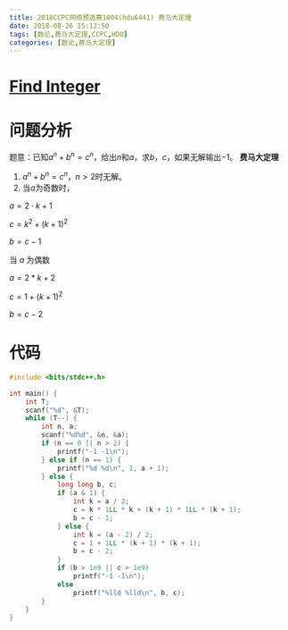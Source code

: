 ```yaml
---
title: 2018CCPC网络预选赛1004(hdu6441) 费马大定理
date: 2018-08-26 15:12:50
tags: [数论,费马大定理,CCPC,HDU]
categories: [数论,费马大定理]
---
```

# [Find Integer](http://acm.hdu.edu.cn/showproblem.php?pid=6441)
# 问题分析
题意：已知$a^n+b^n=c^n$，给出$n$和$a$，求$b$，$c$，如果无解输出$-1$。
**费马大定理**
1. $a^n+b^n=c^n$，$n>2$时无解。
2. 当$a$为奇数时，
<!--more-->
$a = 2 \cdot k + 1$

$c = k ^ 2 + (k + 1) ^ 2$

$b = c - 1$

当 $a$ 为偶数

$a = 2 * k + 2$

$c = 1 + (k + 1) ^ 2$

$b = c - 2$

# 代码

```c++
#include <bits/stdc++.h>

int main() {
    int T;
    scanf("%d", &T);
    while (T--) {
        int n, a;
        scanf("%d%d", &n, &a);
        if (n == 0 || n > 2) {
            printf("-1 -1\n");
        } else if (n == 1) {
            printf("%d %d\n", 1, a + 1);
        } else {
            long long b, c;
            if (a & 1) {
                int k = a / 2;
                c = k * 1LL * k + (k + 1) * 1LL * (k + 1);
                b = c - 1;
            } else {
                int k = (a - 2) / 2;
                c = 1 + 1LL * (k + 1) * (k + 1);
                b = c - 2;
            }
            if (b > 1e9 || c > 1e9)
                printf("-1 -1\n");
            else
                printf("%lld %lld\n", b, c);
        }
    }
}


```
